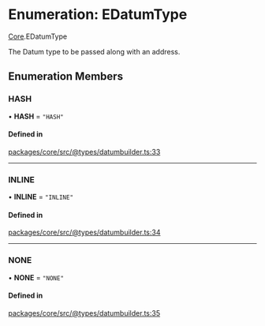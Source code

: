 # Enumeration: EDatumType

[Core](../modules/Core.md).EDatumType

The Datum type to be passed along with an address.

## Enumeration Members

### HASH

• **HASH** = ``"HASH"``

#### Defined in

[packages/core/src/@types/datumbuilder.ts:33](https://github.com/SundaeSwap-finance/sundae-sdk/blob/main/packages/core/src/@types/datumbuilder.ts#L33)

___

### INLINE

• **INLINE** = ``"INLINE"``

#### Defined in

[packages/core/src/@types/datumbuilder.ts:34](https://github.com/SundaeSwap-finance/sundae-sdk/blob/main/packages/core/src/@types/datumbuilder.ts#L34)

___

### NONE

• **NONE** = ``"NONE"``

#### Defined in

[packages/core/src/@types/datumbuilder.ts:35](https://github.com/SundaeSwap-finance/sundae-sdk/blob/main/packages/core/src/@types/datumbuilder.ts#L35)
